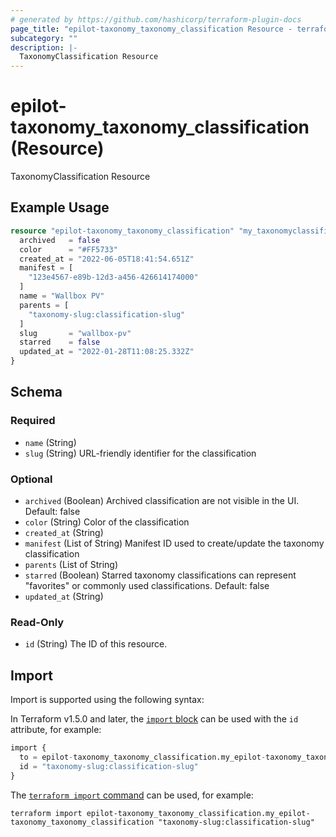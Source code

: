 ```yaml
---
# generated by https://github.com/hashicorp/terraform-plugin-docs
page_title: "epilot-taxonomy_taxonomy_classification Resource - terraform-provider-epilot-taxonomy"
subcategory: ""
description: |-
  TaxonomyClassification Resource
---
```


# epilot-taxonomy_taxonomy_classification (Resource)

TaxonomyClassification Resource

## Example Usage

```terraform
resource "epilot-taxonomy_taxonomy_classification" "my_taxonomyclassification" {
  archived   = false
  color      = "#FF5733"
  created_at = "2022-06-05T18:41:54.651Z"
  manifest = [
    "123e4567-e89b-12d3-a456-426614174000"
  ]
  name = "Wallbox PV"
  parents = [
    "taxonomy-slug:classification-slug"
  ]
  slug       = "wallbox-pv"
  starred    = false
  updated_at = "2022-01-28T11:08:25.332Z"
}
```

<!-- schema generated by tfplugindocs -->
## Schema

### Required

- `name` (String)
- `slug` (String) URL-friendly identifier for the classification

### Optional

- `archived` (Boolean) Archived classification are not visible in the UI. Default: false
- `color` (String) Color of the classification
- `created_at` (String)
- `manifest` (List of String) Manifest ID used to create/update the taxonomy classification
- `parents` (List of String)
- `starred` (Boolean) Starred taxonomy classifications can represent "favorites" or commonly used classifications. Default: false
- `updated_at` (String)

### Read-Only

- `id` (String) The ID of this resource.

## Import

Import is supported using the following syntax:

In Terraform v1.5.0 and later, the [`import` block](https://developer.hashicorp.com/terraform/language/import) can be used with the `id` attribute, for example:

```terraform
import {
  to = epilot-taxonomy_taxonomy_classification.my_epilot-taxonomy_taxonomy_classification
  id = "taxonomy-slug:classification-slug"
}
```

The [`terraform import` command](https://developer.hashicorp.com/terraform/cli/commands/import) can be used, for example:

```shell
terraform import epilot-taxonomy_taxonomy_classification.my_epilot-taxonomy_taxonomy_classification "taxonomy-slug:classification-slug"
```
